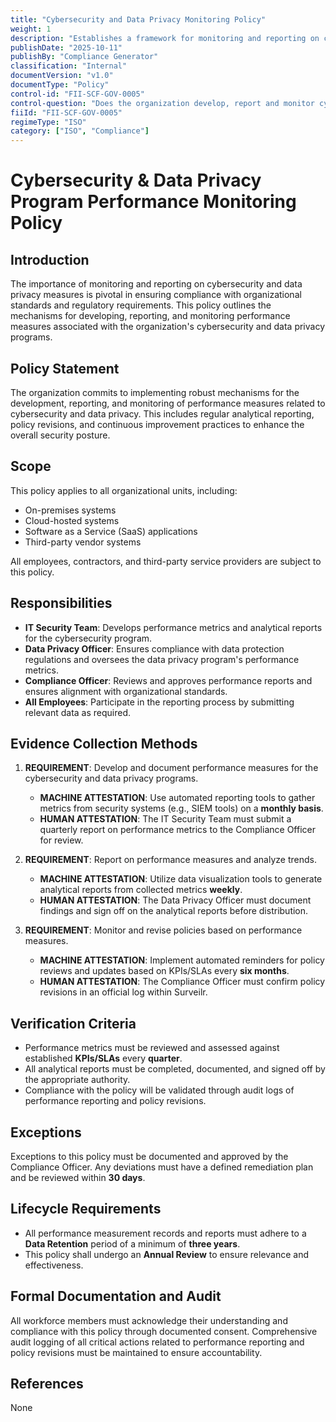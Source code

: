 ```yaml
---
title: "Cybersecurity and Data Privacy Monitoring Policy"
weight: 1
description: "Establishes a framework for monitoring and reporting on cybersecurity and data privacy performance measures to ensure compliance and continuous improvement."
publishDate: "2025-10-11"
publishBy: "Compliance Generator"
classification: "Internal"
documentVersion: "v1.0"
documentType: "Policy"
control-id: "FII-SCF-GOV-0005"
control-question: "Does the organization develop, report and monitor cybersecurity & data privacy program measures of performance?"
fiiId: "FII-SCF-GOV-0005"
regimeType: "ISO"
category: ["ISO", "Compliance"]
---
```


# Cybersecurity & Data Privacy Program Performance Monitoring Policy

## Introduction
The importance of monitoring and reporting on cybersecurity and data privacy measures is pivotal in ensuring compliance with organizational standards and regulatory requirements. This policy outlines the mechanisms for developing, reporting, and monitoring performance measures associated with the organization's cybersecurity and data privacy programs.

## Policy Statement
The organization commits to implementing robust mechanisms for the development, reporting, and monitoring of performance measures related to cybersecurity and data privacy. This includes regular analytical reporting, policy revisions, and continuous improvement practices to enhance the overall security posture.

## Scope
This policy applies to all organizational units, including:
- On-premises systems
- Cloud-hosted systems
- Software as a Service (SaaS) applications
- Third-party vendor systems

All employees, contractors, and third-party service providers are subject to this policy.

## Responsibilities
- **IT Security Team**: Develops performance metrics and analytical reports for the cybersecurity program.
- **Data Privacy Officer**: Ensures compliance with data protection regulations and oversees the data privacy program's performance metrics.
- **Compliance Officer**: Reviews and approves performance reports and ensures alignment with organizational standards.
- **All Employees**: Participate in the reporting process by submitting relevant data as required.

## Evidence Collection Methods
1. **REQUIREMENT**: Develop and document performance measures for the cybersecurity and data privacy programs.
   - **MACHINE ATTESTATION**: Use automated reporting tools to gather metrics from security systems (e.g., SIEM tools) on a **monthly basis**.
   - **HUMAN ATTESTATION**: The IT Security Team must submit a quarterly report on performance metrics to the Compliance Officer for review.

2. **REQUIREMENT**: Report on performance measures and analyze trends.
   - **MACHINE ATTESTATION**: Utilize data visualization tools to generate analytical reports from collected metrics **weekly**.
   - **HUMAN ATTESTATION**: The Data Privacy Officer must document findings and sign off on the analytical reports before distribution.

3. **REQUIREMENT**: Monitor and revise policies based on performance measures.
   - **MACHINE ATTESTATION**: Implement automated reminders for policy reviews and updates based on KPIs/SLAs every **six months**.
   - **HUMAN ATTESTATION**: The Compliance Officer must confirm policy revisions in an official log within Surveilr.

## Verification Criteria
- Performance metrics must be reviewed and assessed against established **KPIs/SLAs** every **quarter**.
- All analytical reports must be completed, documented, and signed off by the appropriate authority.
- Compliance with the policy will be validated through audit logs of performance reporting and policy revisions.

## Exceptions
Exceptions to this policy must be documented and approved by the Compliance Officer. Any deviations must have a defined remediation plan and be reviewed within **30 days**.

## Lifecycle Requirements
- All performance measurement records and reports must adhere to a **Data Retention** period of a minimum of **three years**.
- This policy shall undergo an **Annual Review** to ensure relevance and effectiveness.

## Formal Documentation and Audit
All workforce members must acknowledge their understanding and compliance with this policy through documented consent. Comprehensive audit logging of all critical actions related to performance reporting and policy revisions must be maintained to ensure accountability.

## References
None